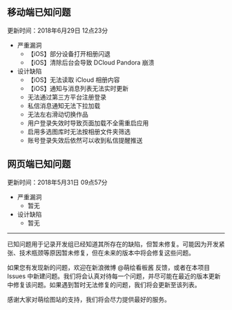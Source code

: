 移动端已知问题
-----
更新时间：2018年6月29日 12点23分
* 严重漏洞
  * 【iOS】部分设备打开相册闪退
  * 【iOS】清除后台会导致 DCloud Pandora 崩溃
* 设计缺陷
  * 【iOS】无法读取 iCloud 相册内容
  * 【iOS】通知与消息列表无法实时更新
  * 无法通过第三方平台注册登录
  * 私信消息通知无法下拉加载
  * 无法左右滑动切换作品
  * 用户登录失效时导致页面加载不全需重启应用
  * 启用多选图库时无法按相册文件夹筛选
  * 账号登录失效后依然可以收到私信提醒推送

网页端已知问题
-----
更新时间：2018年5月31日 09点57分
* 严重漏洞
  * 暂无
* 设计缺陷
  * 暂无

---

已知问题用于记录开发组已经知道其所存在的缺陷，但暂未修复。可能因为开发紧张、技术瓶颈等原因暂未修复，但在未来的版本中将会修复这些问题。

如果您有发现新的问题，欢迎在新浪微博 @萌绘看板酱 反馈，或者在本项目 Issues 中新建问题。我们将会认真对待每一个问题，并尽可能在最近的版本更新中修复该问题。如果遇到暂时无法修复的问题，我们将会更新至该列表。

感谢大家对萌绘图站的支持，我们将会尽力提供最好的服务。
